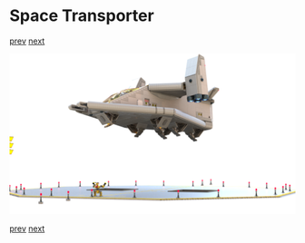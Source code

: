 # Space Transporter

[prev](03-liftoff.md) [next](05-flying.md)

![](04-liftoff-retracting-landing-gear.png)

[prev](03-liftoff.md) [next](05-flying.md)
